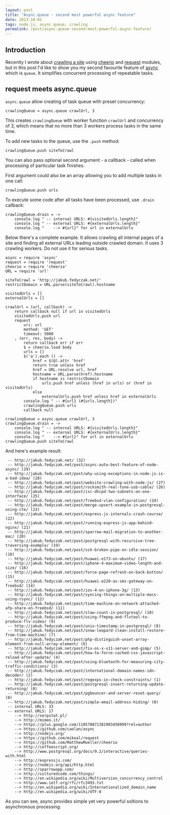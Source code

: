 ```yaml
---
layout: post
title: "Async.queue - second most powerful async feature"
date: 2013-10-01
tags: node.js, async queue, crawling
permalink: /post/async-queue-second-most-powerful-async-feature/
---
```

## Introduction

Recently I wrote about [crawling a site](/post/website-crawling-with-node-js) using [cheerio](https://github.com/MatthewMueller/cheerio) and [request](https://github.com/mikeal/request) modules, but in this post I'd like to show you my second favourite feature of [async](https://github.com/caolan/async) which is `queue`. It simplifies concurrent processing of repeatable tasks.

## request meets async.queue

`async.queue` allow creating of task queue with preset concurrency:

    crawlingQueue = async.queue crawlUrl, 3

This creates `crawlingQueue` with worker function `crawlUrl` and concurrency of 3, which means that no more than 3 workers process tasks in the same time.

To add new tasks to the queue, use the `.push` method:

    crawlingQueue.push siteToCrawl

You can also pass optional second argument - a callback - called when processing of particular task finishes.

First argument could also be an array allowing you to add multiple tasks in one call:

    crawlingQueue.push urls

To execute some code after all tasks have been processed, use `.drain` callback:

    crawlingQueue.drain = ->
        console.log " -- internal URLS: #{visitedUrls.length}"
        console.log " -- external URLS: #{externalUrls.length}"
        console.log "    --> #{url}" for url in externalUrls

Below there's a complete example. It allows crawling all internal pages of a site and finding all external URLs leading outside crawled domain. It uses 3 crawling workers. Do not use it for serious tasks.

    async = require 'async'
    request = require 'request'
    cheerio = require 'cheerio'
    URL = require 'url'

    siteToCrawl = 'http://jakub.fedyczak.net/'
    restrictDomain = URL.parse(siteToCrawl).hostname

    visitedUrls = []
    externalUrls = []

    crawlUrl = (url, callback) ->
        return callback null if url in visitedUrls
        visitedUrls.push url
        request
            uri: url
            method: 'GET'
            timeout: 5000
        , (err, res, body) ->
            return callback err if err
            $ = cheerio.load body
            urls = []
            $('a').each () ->
                href = $(@).attr 'href'
                return true unless href
                href = URL.resolve url, href
                hostname = URL.parse(href).hostname
                if hostname is restrictDomain
                    urls.push href unless (href in urls) or (href in visitedUrls)
                else
                    externalUrls.push href unless href in externalUrls
            console.log " -- #{url} (#{urls.length})"
            crawlingQueue.push urls
            callback null

    crawlingQueue = async.queue crawlUrl, 3
    crawlingQueue.drain = ->
        console.log " -- internal URLS: #{visitedUrls.length}"
        console.log " -- external URLS: #{externalUrls.length}"
        console.log "    --> #{url}" for url in externalUrls
    crawlingQueue.push siteToCrawl

And here's example result:

     -- http://jakub.fedyczak.net/ (32)
     -- http://jakub.fedyczak.net/post/async-auto-best-feature-of-node-async/ (29)
     -- http://jakub.fedyczak.net/post/why-using-exceptions-in-node-js-is-a-bad-idea/ (28)
     -- http://jakub.fedyczak.net/post/website-crawling-with-node-js/ (27)
     -- http://jakub.fedyczak.net/post/rocksmith-real-tone-usb-cable/ (26)
     -- http://jakub.fedyczak.net/post/isc-dhcpd-two-subnets-on-one-interface/ (25)
     -- http://jakub.fedyczak.net/post/freebsd-vlan-configuration/ (24)
     -- http://jakub.fedyczak.net/post/merge-upsert-example-in-postgresql-using-cte/ (23)
     -- http://jakub.fedyczak.net/post/express-js-internals-crash-course/ (22)
     -- http://jakub.fedyczak.net/post/running-express-js-app-behind-nginx/ (21)
     -- http://jakub.fedyczak.net/post/sparrow-mail-migration-to-another-mac/ (20)
     -- http://jakub.fedyczak.net/post/postgresql-with-recursive-tree-traversing-example/ (19)
     -- http://jakub.fedyczak.net/post/ssh-broken-pipe-on-idle-session/ (18)
     -- http://jakub.fedyczak.net/post/huawei-e173-on-ubuntu/ (17)
     -- http://jakub.fedyczak.net/post/iphone-4-maximum-video-length-and-size/ (16)
     -- http://jakub.fedyczak.net/post/force-page-refresh-on-back-button/ (15)
     -- http://jakub.fedyczak.net/post/huawei-e220-as-sms-gateway-on-freebsd/ (14)
     -- http://jakub.fedyczak.net/post/ios-4-on-iphone-3g/ (13)
     -- http://jakub.fedyczak.net/post/syncing-things-on-multiple-macs-using-rsync/ (12)
     -- http://jakub.fedyczak.net/post/time-machine-on-network-attached-afp-share-on-freebsd/ (11)
     -- http://jakub.fedyczak.net/post/slow-count-in-postgresql/ (10)
     -- http://jakub.fedyczak.net/post/using-ffmpeg-and-flvtool-to-produce-flv-video/ (9)
     -- http://jakub.fedyczak.net/post/unix-timestamp-in-postgresql/ (8)
     -- http://jakub.fedyczak.net/post/snow-leopard-clean-install-restore-from-time-machine/ (7)
     -- http://jakub.fedyczak.net/post/php-distinguish-unset-array-element-from-null-array-element/ (6)
     -- http://jakub.fedyczak.net/post/fix-os-x-x11-server-and-gimp/ (5)
     -- http://jakub.fedyczak.net/post/how-to-force-cached-css-javascript-reload-after-update/ (4)
     -- http://jakub.fedyczak.net/post/using-bluetooth-for-measuring-city-traffic-conditions/ (3)
     -- http://jakub.fedyczak.net/post/international-domain-names-idn-decoder/ (2)
     -- http://jakub.fedyczak.net/post/regexps-in-check-constraints/ (1)
     -- http://jakub.fedyczak.net/post/postgresql-insert-returning-update-returning/ (0)
     -- http://jakub.fedyczak.net/post/pgbouncer-and-server-reset-query/ (0)
     -- http://jakub.fedyczak.net/post/simple-email-address-hiding/ (0)
     -- internal URLS: 33
     -- external URLS: 17
        --> http://serpstat.pl/
        --> http://mimeo.it/
        --> https://plus.google.com/110570871381903458999?rel=author
        --> https://github.com/caolan/async
        --> http://nodejs.org/
        --> https://github.com/mikeal/request
        --> https://github.com/MatthewMueller/cheerio
        --> http://coffeescript.org/
        --> http://www.postgresql.org/docs/9.2/interactive/queries-with.html
        --> http://expressjs.com/
        --> http://nodejs.org/api/http.html
        --> http://sparrowapp.com/
        --> http://culturedcode.com/things/
        --> http://en.wikipedia.org/wiki/Multiversion_concurrency_control
        --> http://www.ietf.org/rfc/rfc3493.txt
        --> http://en.wikipedia.org/wiki/Internationalized_domain_name
        --> http://en.wikipedia.org/wiki/UTF-8

As you can see, async provides simple yet very powerful soltions to asynchronous processing.
